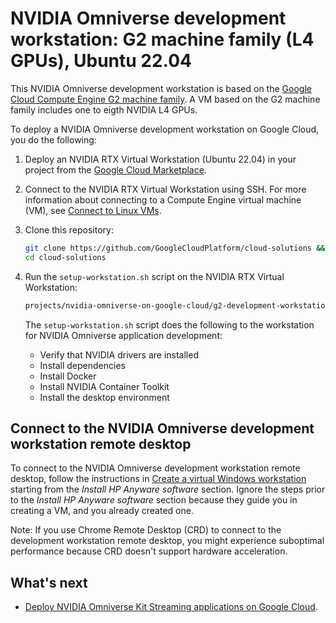 # NVIDIA Omniverse development workstation: G2 machine family (L4 GPUs), Ubuntu 22.04

This NVIDIA Omniverse development workstation is based on the
[Google Cloud Compute Engine G2 machine family](https://cloud.google.com/compute/docs/gpus#l4-gpus).
A VM based on the G2 machine family includes one to eigth NVIDIA L4 GPUs.

To deploy a NVIDIA Omniverse development workstation on Google Cloud, you do the
following:

1.  Deploy an NVIDIA RTX Virtual Workstation (Ubuntu 22.04) in your project from
    the
    [Google Cloud Marketplace](https://cloud.google.com/marketplace/product/nvidia/nvidia-rtx-virtual-workstation-ubuntu-22).

1.  Connect to the NVIDIA RTX Virtual Workstation using SSH. For more
    information about connecting to a Compute Engine virtual machine (VM), see
    [Connect to Linux VMs](https://cloud.google.com/compute/docs/connect/standard-ssh).

1.  Clone this repository:

    ```bash
    git clone https://github.com/GoogleCloudPlatform/cloud-solutions && \
    cd cloud-solutions
    ```

1.  Run the `setup-workstation.sh` script on the NVIDIA RTX Virtual Workstation:

    ```bash
    projects/nvidia-omniverse-on-google-cloud/g2-development-workstation/ubuntu-22.04/setup-workstation.sh/setup-workstation.sh
    ```

    The `setup-workstation.sh` script does the following to the workstation for
    NVIDIA Omniverse application development:

    -   Verify that NVIDIA drivers are installed
    -   Install dependencies
    -   Install Docker
    -   Install NVIDIA Container Toolkit
    -   Install the desktop environment

## Connect to the NVIDIA Omniverse development workstation remote desktop

To connect to the NVIDIA Omniverse development workstation remote desktop,
follow the instructions in
[Create a virtual Windows workstation](https://cloud.google.com/compute/docs/virtual-workstation/linux#install_hp_anyware_software)
starting from the _Install HP Anyware software_ section. Ignore the steps prior
to the _Install HP Anyware software_ section because they guide you in creating
a VM, and you already created one.

Note: If you use Chrome Remote Desktop (CRD) to connect to the development
workstation remote desktop, you might experience suboptimal performance because
CRD doesn't support hardware acceleration.

## What's next

-   [Deploy NVIDIA Omniverse Kit Streaming applications on Google Cloud](../../kit-app-streaming/README.md).
